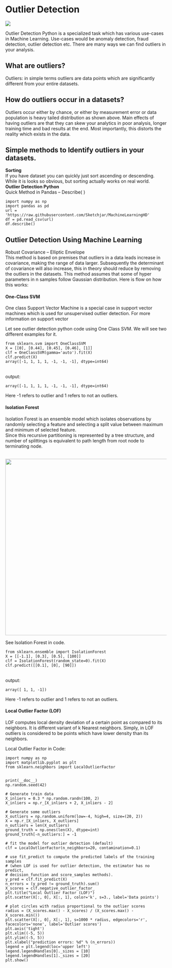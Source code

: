 # Outlier Detection
<img src="https://images.ctfassets.net/kj4bmrik9d6o/cESitsCxzL2ijivbNwiW6/de9421d4c144e5a5c23c35941931c83f/Outlier_Graph_CalculateOutlierFormula-01.png">

Outlier Detection Python is a specialized task which has various use-cases in Machine
Learning. Use-cases would be anomaly detection, fraud detection, outlier detection etc. There
are many ways we can find outliers in your analysis.


## What are outliers?
Outliers: in simple terms outliers are data points which are significantly different from your
entire datasets.

## How do outliers occur in a datasets?

Outliers occur either by chance, or either by measurement error or data population is heavy
tailed distribution as shown above.
Main effects of having outliers are that they can skew your analytics in poor analysis, longer
training time and bad results at the end. Most importantly, this distorts the reality which
exists in the data.

## Simple methods to Identify outliers in your datasets.

**Sorting** 
<br>If you have dataset you can quickly just sort ascending or descending.
While it is looks so obvious, but sorting actually works on real world.<br>
**Outlier Detection Python** 
<br>Quick Method in Pandas – Describe( )

```
import numpy as np
import pandas as pd
url =
'https://raw.githubusercontent.com/Sketchjar/MachineLearningHD'
df = pd.read_csv(url)
df.describe()
```

## Outlier Detection Using Machine Learning
Robust Covariance – Elliptic Envelope<br>
This method is based on premises that outliers in a data leads increase in covariance, making
the range of data larger. Subsequently the determinant of covariance will also increase, this
in theory should reduce by removing the outliers in the datasets. This method assumes that
some of hyper parameters in n samples follow Gaussian distribution. Here is flow on how
this works:
<br>
 #### One-Class SVM
One class Support Vector Machine is a special case in support vector machines which is used
for unsupervised outlier detection. For more information on support vector

Let see outlier detection python code using One Class SVM. We will see two different
examples for it.
```
from sklearn.svm import OneClassSVM
X = [[0], [0.44], [0.45], [0.46], [1]]
clf = OneClassSVM(gamma='auto').fit(X)
clf.predict(X)
array([-1, 1, 1, 1, -1, -1, -1], dtype=int64)
```
<br>output:
```
array([-1, 1, 1, 1, -1, -1, -1], dtype=int64)
```
Here -1 refers to outlier and 1 refers to not an outliers.
<br>
#### Isolation Forest
Isolation Forest is an ensemble model which isolates observations by randomly selecting a
feature and selecting a split value between maximum and minimum of selected feature.<br>
Since this recursive partitioning is represented by a tree structure, and number of splittings is
equivalent to path length from root node to terminating node.
<br><br>

<img src="https://miro.medium.com/max/1400/1*6GFMewU1Aax57nsW2uSakQ.png" high=450 width=550>

See Isolation Forest in code.
```
from sklearn.ensemble import IsolationForest
X = [[-1.1], [0.3], [0.5], [100]]
clf = IsolationForest(random_state=0).fit(X)
clf.predict([[0.1], [0], [90]])
```
<br>output:
```
array([ 1, 1, -1])
```
Here -1 refers to outlier and 1 refers to not an outliers.

#### Local Outlier Factor (LOF)
LOF computes local density deviation of a certain point as compared to its neighbors. It is
different variant of k Nearest neighbors. Simply, in LOF outliers is considered to be points
which have lower density than its neighbors.

Local Outlier Factor in Code:
```
import numpy as np
import matplotlib.pyplot as plt
from sklearn.neighbors import LocalOutlierFactor


print(__doc__)
np.random.seed(42)

# Generate train data
X_inliers = 0.3 * np.random.randn(100, 2)
X_inliers = np.r_[X_inliers + 2, X_inliers - 2]

# Generate some outliers
X_outliers = np.random.uniform(low=-4, high=4, size=(20, 2))
X = np.r_[X_inliers, X_outliers]
n_outliers = len(X_outliers)
ground_truth = np.ones(len(X), dtype=int)
ground_truth[-n_outliers:] = -1

# fit the model for outlier detection (default)
clf = LocalOutlierFactor(n_neighbors=20, contamination=0.1)

# use fit_predict to compute the predicted labels of the training samples
# (when LOF is used for outlier detection, the estimator has no predict,
# decision_function and score_samples methods).
y_pred = clf.fit_predict(X)
n_errors = (y_pred != ground_truth).sum()
X_scores = clf.negative_outlier_factor_
plt.title("Local Outlier Factor (LOF)")
plt.scatter(X[:, 0], X[:, 1], color='k', s=3., label='Data points')

# plot circles with radius proportional to the outlier scores
radius = (X_scores.max() - X_scores) / (X_scores.max() - X_scores.min())
plt.scatter(X[:, 0], X[:, 1], s=1000 * radius, edgecolors='r',
facecolors='none', label='Outlier scores')
plt.axis('tight')
plt.xlim((-5, 5))
plt.ylim((-5, 5))
plt.xlabel("prediction errors: %d" % (n_errors))
legend = plt.legend(loc='upper left')
legend.legendHandles[0]._sizes = [10]
legend.legendHandles[1]._sizes = [20]
plt.show()

```
